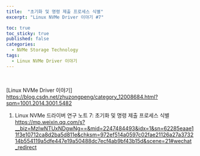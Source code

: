 ```yaml
---
title:  "초기화 및 명령 제출 프로세스 식별"
excerpt: "Linux NVMe Driver 이야기 #7"

toc: true
toc_sticky: true
published: false
categories:
  - NVMe Storage Technology
tags:
  - Linux NVMe Driver 이야기
---
```


<br>

[Linux NVMe Driver 이야기] https://blog.csdn.net/zhuzongpeng/category_12008684.html?spm=1001.2014.3001.5482
1. Linux NVMe 드라이버 연구 노트 7: 초기화 및 명령 제출 프로세스 식별
https://mp.weixin.qq.com/s?__biz=MzIwNTUxNDgwNg==&mid=2247484493&idx=1&sn=62285eaae11f3e10712ca8d2ba5d811e&chksm=972ef514a0597c02fae21126a27a373214b554119a5dfe447e19a50488dc7ecf4ab9bf43b15d&scene=21#wechat_redirect
